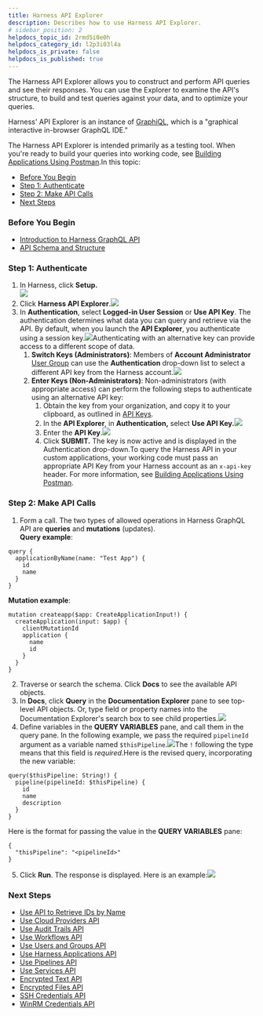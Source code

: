 ```yaml
---
title: Harness API Explorer
description: Describes how to use Harness API Explorer.
# sidebar_position: 2
helpdocs_topic_id: 2rmd5i0e0h
helpdocs_category_id: l2p3i03l4a
helpdocs_is_private: false
helpdocs_is_published: true
---
```


The Harness API Explorer allows you to construct and perform API queries and see their responses. You can use the Explorer to examine the API's structure, to build and test queries against your data, and to optimize your queries.

Harness' API Explorer is an instance of [GraphiQL](https://github.com/graphql/graphiql), which is a "graphical interactive in-browser GraphQL IDE."

The Harness API Explorer is intended primarily as a testing tool. When you're ready to build your queries into working code, see [Building Applications Using Postman](graph-ql-apis-for-browser-based-automation.md).In this topic:

* [Before You Begin](harness-api-explorer.md#before-you-begin)
* [Step 1: Authenticate](#step_1_authenticate)
* [Step 2: Make API Calls](#step_2_make_api_calls)
* [Next Steps](harness-api-explorer.md#next-steps)

### Before You Begin

* [​Introduction to Harness GraphQL API](harness-api.md)
* [API Schema and Structure](api-schema-and-structure.md)

### Step 1: Authenticate

1. In Harness, click **Setup.**  
![](./static/harness-api-explorer-30.png)
2. Click **Harness API Explorer**.![](./static/harness-api-explorer-31.png)
3. In **Authentication**, select **Logged-in User Session** or **Use API Key**. The authentication determines what data you can query and retrieve via the API. By default, when you launch the **API Explorer**, you authenticate using a session key.![](./static/harness-api-explorer-32.png)Authenticating with an alternative key can provide access to a different scope of data.
	1. **Switch Keys (Administrators)**: Members of **Account Administrator** [User Group](../../security/access-management-howtos/users-and-permissions.md#default-user-groups) can use the **Authentication** drop-down list to select a different API key from the Harness account.![](./static/harness-api-explorer-33.png)
	2. **Enter Keys (Non-Administrators)**: Non-administrators (with appropriate access) can perform the following steps to authenticate using an alternative API key:
		1. Obtain the key from your organization, and copy it to your clipboard, as outlined in [API Keys](../../security/access-management-howtos/api-keys.md).
		2. In the **API Explorer**, in **Authentication,** select **Use API Key.**![](./static/harness-api-explorer-34.png)
		3. Enter the **API Key**.![](./static/harness-api-explorer-35.png)
		4. Click **SUBMIT.** The key is now active and is displayed in the Authentication drop-down.To query the Harness API in your custom applications, your working code must pass an appropriate API Key from your Harness account as an `x-api-key` header. For more information, see [Building Applications Using Postman](graph-ql-apis-for-browser-based-automation.md).

### Step 2: Make API Calls

1. Form a call. The two types of allowed operations in Harness GraphQL API are **queries** and **mutations** (updates).  
**Query example**:  
  

```
query {  
  applicationByName(name: "Test App") {  
    id  
    name  
  }  
}
```
**Mutation example**:
```
mutation createapp($app: CreateApplicationInput!) {  
  createApplication(input: $app) {  
    clientMutationId  
    application {  
      name  
      id  
    }  
  }  
}
```
2. Traverse or search the schema. Click **Docs** to see the available API objects.
3. In **Docs**, click **Query** in the **Documentation Explorer** pane to see top-level API objects. Or, type field or property names into the Documentation Explorer's search box to see child properties.![](./static/harness-api-explorer-36.png)
4. Define variables in the **QUERY VARIABLES** pane, and call them in the query pane. In the following example, we pass the required `pipelineId` argument as a variable named `$thisPipeline`.![](./static/harness-api-explorer-37.png)The `!` following the type means that this field is *required*.Here is the revised query, incorporating the new variable:  

```
query($thisPipeline: String!) {  
  pipeline(pipelineId: $thisPipeline) {  
    id  
    name  
    description  
  }  
}
```
Here is the format for passing the value in the **QUERY VARIABLES** pane:  

```
{  
  "thisPipeline": "<pipelineId>"  
}
```
5. Click **Run**. The response is displayed. Here is an example:![](./static/harness-api-explorer-38.png)

### Next Steps

* [Use API to Retrieve IDs by Name](use-api-to-retrieve-i-ds-by-name.md)
* [Use Cloud Providers API](use-cloud-providers-api.md)
* [Use Audit Trails API](use-audit-trails-api.md)
* [Use Workflows API](use-workflows-api.md)
* [Use Users and Groups API](sample-queries-create-users-user-groups-and-assign-permissions.md)
* [Use Harness Applications API](use-harness-applications-api.md)
* [Use Pipelines API](use-pipelines-api.md)
* [Use Services API](use-services-api.md)
* [Encrypted Text API](api-encrypted-text.md)
* [Encrypted Files API](api-encrypted-files.md)
* [SSH Credentials API](api-ssh-credentials.md)
* [WinRM Credentials API](api-win-rm-credentials.md)


